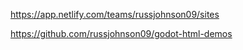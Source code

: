 https://app.netlify.com/teams/russjohnson09/sites


https://github.com/russjohnson09/godot-html-demos